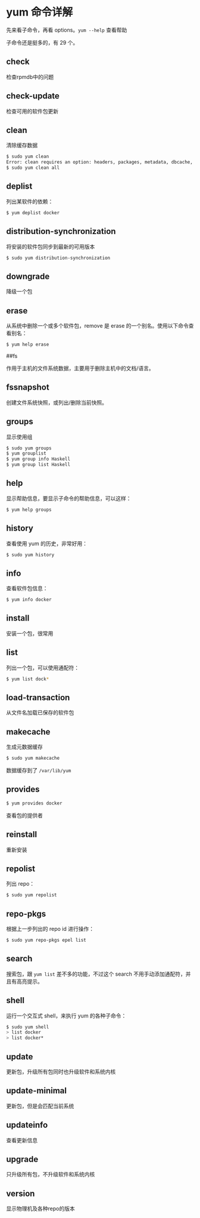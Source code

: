 # yum 命令详解

先来看子命令，再看 options。`yum --help` 查看帮助

子命令还是挺多的，有 29 个。

## check

检查rpmdb中的问题



## check-update

检查可用的软件包更新



## clean

清除缓存数据

```bash
$ sudo yum clean
Error: clean requires an option: headers, packages, metadata, dbcache, plugins, expire-cache, rpmdb, all
$ sudo yum clean all
```



## deplist

列出某软件的依赖：

```bash
$ yum deplist docker
```



## distribution-synchronization

将安装的软件包同步到最新的可用版本

```bash
$ sudo yum distribution-synchronization
```





## downgrade

降级一个包



## erase

从系统中删除一个或多个软件包，remove 是 erase 的一个别名。使用以下命令查看别名：

```bash
$ yum help erase
```





##fs

作用于主机的文件系统数据，主要用于删除主机中的文档/语言。 



## fssnapshot

创建文件系统快照，或列出/删除当前快照。



## groups

显示使用组

```bash
$ sudo yum groups
$ yum grouplist
$ yum group info Haskell
$ yum group list Haskell
```



## help

显示帮助信息，要显示子命令的帮助信息，可以这样：

```bash
$ yum help groups
```





## history

查看使用 yum 的历史，非常好用：

```bash
$ sudo yum history
```



## info

查看软件包信息：

```bash
$ yum info docker
```



## install

安装一个包，很常用



## list

列出一个包，可以使用通配符：

```bash
$ yum list dock*
```



## load-transaction

从文件名加载已保存的软件包



## makecache

生成元数据缓存

```bash
$ sudo yum makecache
```

数据缓存到了 `/var/lib/yum` 



## provides

```bash
$ yum provides docker
```

查看包的提供者



## reinstall

重新安装



## repolist

列出 repo：

```bash
$ sudo yum repolist
```



## repo-pkgs

根据上一步列出的 repo id 进行操作：

```bash
$ sudo yum repo-pkgs epel list
```



## search

搜索包，跟 `yum list` 差不多的功能，不过这个 search 不用手动添加通配符，并且有高亮提示。



## shell

运行一个交互式 shell，来执行 yum 的各种子命令：

```bash
$ sudo yum shell
> list docker
> list docker*
```



## update

更新包，升级所有包同时也升级软件和系统内核



## update-minimal

更新包，但是会匹配当前系统



## updateinfo

查看更新信息



## upgrade

只升级所有包，不升级软件和系统内核



## version

显示物理机及各种repo的版本





